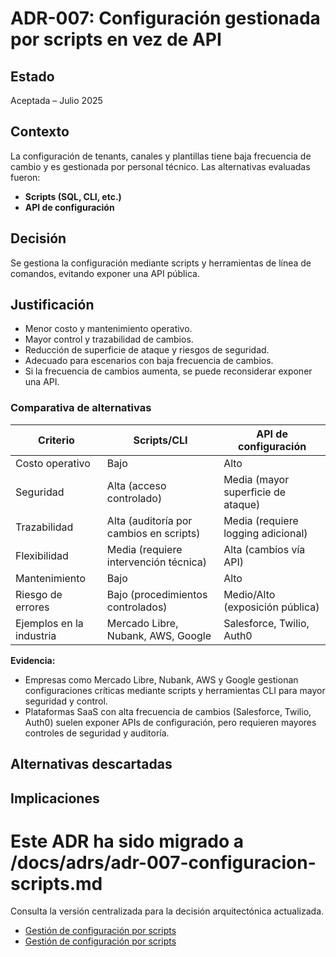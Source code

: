 # ADR-007: Configuración gestionada por scripts en vez de API

## Estado

Aceptada – Julio 2025

## Contexto

La configuración de tenants, canales y plantillas tiene baja frecuencia de cambio y es gestionada por personal técnico. Las alternativas evaluadas fueron:

- **Scripts (SQL, CLI, etc.)**
- **API de configuración**

## Decisión

Se gestiona la configuración mediante scripts y herramientas de línea de comandos, evitando exponer una API pública.

## Justificación

- Menor costo y mantenimiento operativo.
- Mayor control y trazabilidad de cambios.
- Reducción de superficie de ataque y riesgos de seguridad.
- Adecuado para escenarios con baja frecuencia de cambios.
- Si la frecuencia de cambios aumenta, se puede reconsiderar exponer una API.

### Comparativa de alternativas

| Criterio                | Scripts/CLI         | API de configuración |
|-------------------------|---------------------|----------------------|
| Costo operativo         | Bajo                | Alto                 |
| Seguridad               | Alta (acceso controlado) | Media (mayor superficie de ataque) |
| Trazabilidad            | Alta (auditoría por cambios en scripts) | Media (requiere logging adicional) |
| Flexibilidad            | Media (requiere intervención técnica) | Alta (cambios vía API) |
| Mantenimiento           | Bajo                | Alto                 |
| Riesgo de errores       | Bajo (procedimientos controlados) | Medio/Alto (exposición pública) |
| Ejemplos en la industria| Mercado Libre, Nubank, AWS, Google | Salesforce, Twilio, Auth0         |

**Evidencia:**

- Empresas como Mercado Libre, Nubank, AWS y Google gestionan configuraciones críticas mediante scripts y herramientas CLI para mayor seguridad y control.
- Plataformas SaaS con alta frecuencia de cambios (Salesforce, Twilio, Auth0) suelen exponer APIs de configuración, pero requieren mayores controles de seguridad y auditoría.

## Alternativas descartadas


## Implicaciones


# Este ADR ha sido migrado a /docs/adrs/adr-007-configuracion-scripts.md

Consulta la versión centralizada para la decisión arquitectónica actualizada.

- [Gestión de configuración por scripts](https://12factor.net/config)
- [Gestión de configuración por scripts](https://12factor.net/config)
